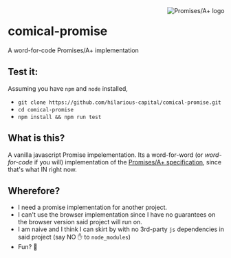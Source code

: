<a href="https://promisesaplus.com/">
    <img src="https://promisesaplus.com/assets/logo-small.png" alt="Promises/A+ logo"
         title="Promises/A+ 1.0 compliant" align="right" />
</a>

# comical-promise
A word-for-code Promises/A+ implementation


## Test it:
Assuming you have `npm` and `node` installed,

- `git clone https://github.com/hilarious-capital/comical-promise.git`
- `cd comical-promise`
- `npm install && npm run test`

## What is this?

A vanilla javascript Promise impelementation.
Its a word-for-word (or _word-for-code_ if you will) implementation of the [Promises/A+ specification](https://promisesaplus.com/), since that's what IN right now.

## Wherefore?

- I need a promise implementation for another project.
- I can't use the browser implementation since I have no guarantees on the browser version said project will run on.
- I am naive and I think I can skirt by with no 3rd-party `js` dependencies in said project (say NO :hand: to `node_modules`)
- Fun? :eyes: 
